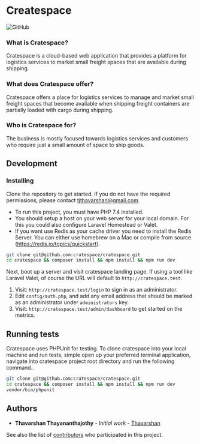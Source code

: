 # Createspace

![GitHub](https://github.com/cratespace/cratespace/workflows/GitHub/badge.svg)

### What is Cratespace?

Cratespace is a cloud-based web application that provides a platform for logistics services to market small freight spaces that are available during shipping.

### What does Cratespace offer?

Cratespace offers a place for logistics services to manage and market small freight spaces that become available when shipping freight containers are partially loaded with cargo during shipping.

### Who is Cratespace for?

The business is mostly focused towards logistics services and customers who require just a small amount of space to ship goods.

## Development

### Installing

Clone the repository to get started. If you do not have the required permissions, please contact <tjthavarshan@gmail.com>.

* To run this project, you must have PHP 7.4 installed.
* You should setup a host on your web server for your local domain. For this you could also configure Laravel Homestead or Valet. 
* If you want use Redis as your cache driver you need to install the Redis Server. You can either use homebrew on a Mac or compile from source (https://redis.io/topics/quickstart).

```bash
git clone git@github.com:cratespace/cratespace.git
cd cratespace && composer install && npm install && npm run dev
```

Next, boot up a server and visit cratespace landing page. If using a tool like Laravel Valet, of course the URL will default to `http://cratespace.test`. 

1. Visit: `http://cratespace.test/login` to sign in as an administrator.
2. Edit `config/auth.php`, and add any email address that should be marked as an administrator under `administrators` key.
3. Visit: `http://cratespace.test/admin/dashboard` to get started on the metrics.

## Running tests

Cratespace uses PHPUnit for testing. To clone cratespace into your local machine and run tests, simple open up your preferred terminal application, navigate into cratespace project root directory and run the following command..

```bash
git clone git@github.com:cratespace/cratespace.git
cd cratespace && composer install && npm install && npm run dev
vendor/bin/phpunit
```

## Authors

* **Thavarshan Thayananthajothy** - *Initial work* - [Thavarshan](https://github.com/Thavarshan)

See also the list of [contributors](https://github.com/Thavarshan/cratespace/contributors) who participated in this project.
